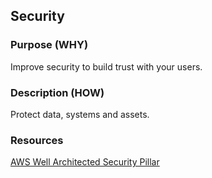 ## Security
### Purpose (WHY)
Improve security to build trust with your users.
### Description (HOW)
Protect data, systems and assets.
### Resources
[AWS Well Architected Security Pillar](https://docs.aws.amazon.com/wellarchitected/latest/framework/security.html)